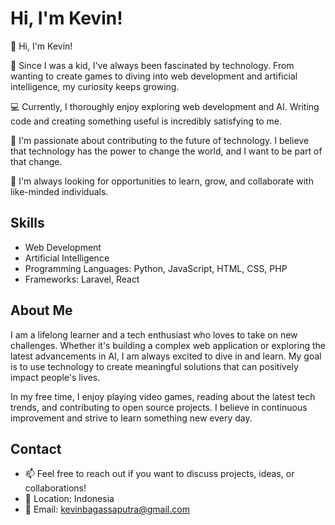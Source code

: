 # Hi, I'm Kevin!

<p align="left">👋 Hi, I'm Kevin!</p>

<p align="left">🌟 Since I was a kid, I've always been fascinated by technology. From wanting to create games to diving into web development and artificial intelligence, my curiosity keeps growing.</p>

<p align="left">💻 Currently, I thoroughly enjoy exploring web development and AI. Writing code and creating something useful is incredibly satisfying to me.</p>

<p align="left">🚀 I'm passionate about contributing to the future of technology. I believe that technology has the power to change the world, and I want to be part of that change.</p>

<p align="left">🌱 I'm always looking for opportunities to learn, grow, and collaborate with like-minded individuals.</p>

## Skills
- Web Development
- Artificial Intelligence
- Programming Languages: Python, JavaScript, HTML, CSS, PHP
- Frameworks: Laravel, React

## About Me
<p align="left">I am a lifelong learner and a tech enthusiast who loves to take on new challenges. Whether it's building a complex web application or exploring the latest advancements in AI, I am always excited to dive in and learn. My goal is to use technology to create meaningful solutions that can positively impact people's lives.</p>

<p align="left">In my free time, I enjoy playing video games, reading about the latest tech trends, and contributing to open source projects. I believe in continuous improvement and strive to learn something new every day.</p>

## Contact
- 📫 Feel free to reach out if you want to discuss projects, ideas, or collaborations!
- 📍 Location: Indonesia
- 📧 Email: [kevinbagassaputra@gmail.com](mailto:kevinbagassaputra@gmail.com)
